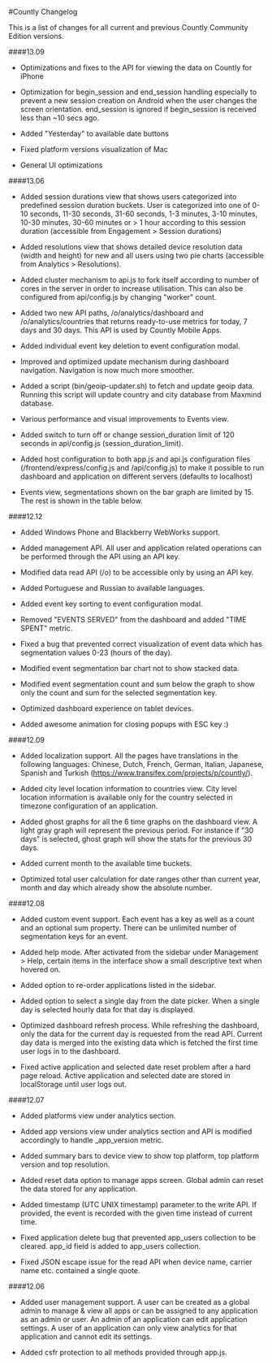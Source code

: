 #Countly Changelog

This is a list of changes for all current and previous Countly Community Edition versions.

####13.09

* Optimizations and fixes to the API for viewing the data on Countly for iPhone

* Optimization for begin_session and end_session handling especially to prevent
    a new session creation on Android when the user changes the screen orientation.
    end_session is ignored if begin_session is received less than ~10 secs ago.

* Added "Yesterday" to available date buttons

* Fixed platform versions visualization of Mac

* General UI optimizations


####13.06


* Added session durations view that shows users categorized into predefined
    session duration buckets. User is categorized into one of 0-10 seconds, 
    11-30 seconds, 31-60 seconds, 1-3 minutes, 3-10 minutes, 10-30 minutes, 
    30-60 minutes or > 1 hour according to this session duration (accessible
    from Engagement > Session durations)

* Added resolutions view that shows detailed device resolution data
    (width and height) for new and all users using two pie charts (accessible
    from Analytics > Resolutions).

* Added cluster mechanism to api.js to fork itself according to number of
    cores in the server in order to increase utilisation. This can also be
    configured from api/config.js by changing "worker" count.

* Added two new API paths, /o/analytics/dashboard and /o/analytics/countries
    that returns ready-to-use metrics for today, 7 days and 30 days. This API
    is used by Countly Mobile Apps.

* Added individual event key deletion to event configuration modal.

* Improved and optimized update mechanism during dashboard navigation. 
    Navigation is now much more smoother.

* Added a script (bin/geoip-updater.sh) to fetch and update geoip data. 
    Running this script will update country and city database from Maxmind
    database.

* Various performance and visual improvements to Events view.
  
* Added switch to turn off or change session_duration limit of 120 seconds
    in api/config.js (session_duration_limit).

* Added host configuration to both app.js and api.js configuration files
    (/frontend/express/config.js and /api/config.js) to make it possible to 
    run dashboard and application on different servers (defaults to localhost)

* Events view, segmentations shown on the bar graph are limited by 15. The rest is shown in the table below.



####12.12

* Added Windows Phone and Blackberry WebWorks support.

* Added management API. All user and application related operations can be performed through the API using an API key.

* Modified data read API (/o) to be accessible only by using an API key.

* Added Portuguese and Russian to available languages.

* Added event key sorting to event configuration modal.

* Removed "EVENTS SERVED" from the dashboard and added "TIME SPENT" metric.

* Fixed a bug that prevented correct visualization of event data which has segmentation values 0-23 (hours of the day).

* Modified event segmentation bar chart not to show stacked data.

* Modified event segmentation count and sum below the graph to show only the count and sum for the selected segmentation key.

* Optimized dashboard experience on tablet devices.

* Added awesome animation for closing popups with ESC key :)

####12.09

* Added localization support. All the pages have translations in the following languages: Chinese, Dutch, French, German, Italian, Japanese, Spanish and Turkish (https://www.transifex.com/projects/p/countly/).

* Added city level location information to countries view. City level location information is available only for the country selected in timezone configuration of an application.

* Added ghost graphs for all the 6 time graphs on the dashboard view. A light gray graph will represent the previous period. For instance if "30 days" is selected, ghost graph will show the stats for the previous 30 days.

* Added current month to the available time buckets.

* Optimized total user calculation for date ranges other than current year, month and day which already show the absolute number.

####12.08

* Added custom event support. Each event has a key as well as a count and an optional sum property. There can be unlimited number of segmentation keys for an event.

* Added help mode. After activated from the sidebar under Management > Help, certain items in the interface show a small descriptive text when hovered on.

* Added option to re-order applications listed in the sidebar.

* Added option to select a single day from the date picker. When a single day is selected hourly data for that day is displayed.

* Optimized dashboard refresh process. While refreshing the dashboard, only the data for the current day is requested from the read API. Current day data is merged into the existing data which is fetched the first time
user logs in to the dashboard.

* Fixed active application and selected date reset problem after a hard page reload. Active application and selected date are stored in localStorage until user logs out.

####12.07

* Added platforms view under analytics section.

* Added app versions view under analytics section and API is modified
accordingly to handle _app_version metric.

* Added summary bars to device view to show top platform, top platform
version and top resolution.

* Added reset data option to manage apps screen. Global admin can reset
the data stored for any application.

* Added timestamp (UTC UNIX timestamp) parameter to the write API. If
provided, the event is recorded with the given time instead of current
time.

* Fixed application delete bug that prevented app_users collection to be
cleared. app_id field is added to app_users collection.

* Fixed JSON escape issue for the read API when device name, carrier name
etc. contained a single quote.

####12.06

* Added user management support. A user can be created as a global admin to manage & view all apps or can be assigned to any application as an admin or user. An admin of an application can edit application settings. A user of an application can only view analytics for that application and cannot edit its settings.

* Added csfr protection to all methods provided through app.js.

